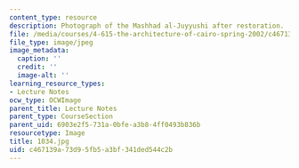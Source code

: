```yaml
---
content_type: resource
description: Photograph of the Mashhad al-Juyyushi after restoration.
file: /media/courses/4-615-the-architecture-of-cairo-spring-2002/c467139a73d95fb5a3bf341ded544c2b_1034.jpg
file_type: image/jpeg
image_metadata:
  caption: ''
  credit: ''
  image-alt: ''
learning_resource_types:
- Lecture Notes
ocw_type: OCWImage
parent_title: Lecture Notes
parent_type: CourseSection
parent_uid: 6903e2f5-731a-0bfe-a3b8-4ff0493b836b
resourcetype: Image
title: 1034.jpg
uid: c467139a-73d9-5fb5-a3bf-341ded544c2b
---
```

